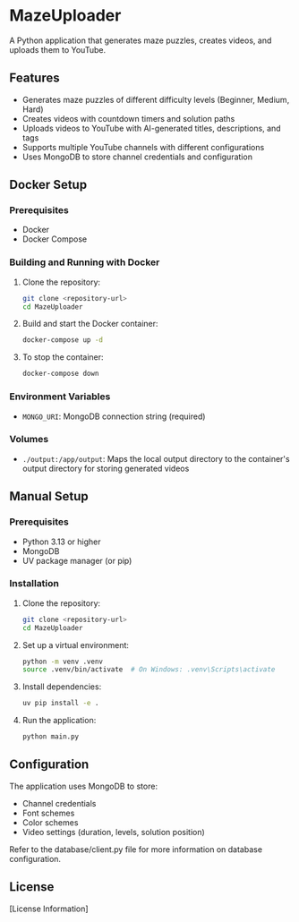 # MazeUploader

A Python application that generates maze puzzles, creates videos, and uploads them to YouTube.

## Features

- Generates maze puzzles of different difficulty levels (Beginner, Medium, Hard)
- Creates videos with countdown timers and solution paths
- Uploads videos to YouTube with AI-generated titles, descriptions, and tags
- Supports multiple YouTube channels with different configurations
- Uses MongoDB to store channel credentials and configuration

## Docker Setup

### Prerequisites

- Docker
- Docker Compose

### Building and Running with Docker

1. Clone the repository:
   ```bash
   git clone <repository-url>
   cd MazeUploader
   ```

2. Build and start the Docker container:
   ```bash
   docker-compose up -d
   ```

3. To stop the container:
   ```bash
   docker-compose down
   ```

### Environment Variables

- `MONGO_URI`: MongoDB connection string (required)

### Volumes

- `./output:/app/output`: Maps the local output directory to the container's output directory for storing generated videos

## Manual Setup

### Prerequisites

- Python 3.13 or higher
- MongoDB
- UV package manager (or pip)

### Installation

1. Clone the repository:
   ```bash
   git clone <repository-url>
   cd MazeUploader
   ```

2. Set up a virtual environment:
   ```bash
   python -m venv .venv
   source .venv/bin/activate  # On Windows: .venv\Scripts\activate
   ```

3. Install dependencies:
   ```bash
   uv pip install -e .
   ```

4. Run the application:
   ```bash
   python main.py
   ```

## Configuration

The application uses MongoDB to store:
- Channel credentials
- Font schemes
- Color schemes
- Video settings (duration, levels, solution position)

Refer to the database/client.py file for more information on database configuration.

## License

[License Information]

